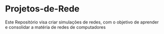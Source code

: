# Projetos-de-Rede
Este Repositório visa criar simulações de redes, com o objetivo de aprender e consolidar a matéria de redes de computadores
